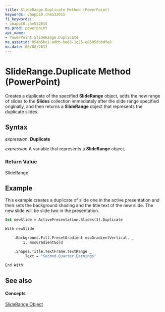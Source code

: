 ```yaml
---
title: SlideRange.Duplicate Method (PowerPoint)
keywords: vbapp10.chm532015
f1_keywords:
- vbapp10.chm532015
ms.prod: powerpoint
api_name:
- PowerPoint.SlideRange.Duplicate
ms.assetid: 054b5be1-adbb-be83-1c25-e8585dbbdfe8
ms.date: 06/08/2017
---
```



# SlideRange.Duplicate Method (PowerPoint)

Creates a duplicate of the specified **SlideRange** object, adds the new range of slides to the **Slides** collection immediately after the slide range specified originally, and then returns a **SlideRange** object that represents the duplicate slides.


## Syntax

 _expression_. **Duplicate**

 _expression_ A variable that represents a **SlideRange** object.


### Return Value

SlideRange


## Example

This example creates a duplicate of slide one in the active presentation and then sets the background shading and the title text of the new slide. The new slide will be slide two in the presentation.


```vb
Set newSlide = ActivePresentation.Slides(1).Duplicate

With newSlide

    .Background.Fill.PresetGradient msoGradientVertical, _
        1, msoGradientGold

    .Shapes.Title.TextFrame.TextRange _
        .Text = "Second Quarter Earnings"

End With
```


## See also


#### Concepts


[SlideRange Object](sliderange-object-powerpoint.md)

